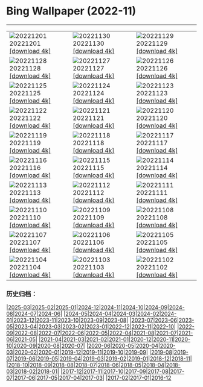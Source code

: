 # Bing Wallpaper (2022-11)
**************

<table><tr><td><img class="wallpaper" src="https://www.bing.com/th?id=OHR.RovinjCroatia_EN-CA3151237604_1920x1080.jpg" alt="20221201"> 20221201 <a href="https://www.bing.com/th?id=OHR.RovinjCroatia_EN-CA3151237604_UHD.jpg">[download 4k]</a></td><td><img class="wallpaper" src="https://www.bing.com/th?id=OHR.HeronGiving_EN-CA0899005896_1920x1080.jpg" alt="20221130"> 20221130 <a href="https://www.bing.com/th?id=OHR.HeronGiving_EN-CA0899005896_UHD.jpg">[download 4k]</a></td><td><img class="wallpaper" src="https://www.bing.com/th?id=OHR.RedPlanetDay_EN-CA6802228398_1920x1080.jpg" alt="20221129"> 20221129 <a href="https://www.bing.com/th?id=OHR.RedPlanetDay_EN-CA6802228398_UHD.jpg">[download 4k]</a></td></tr><tr><td><img class="wallpaper" src="https://www.bing.com/th?id=OHR.Cecropia_EN-CA6474805804_1920x1080.jpg" alt="20221128"> 20221128 <a href="https://www.bing.com/th?id=OHR.Cecropia_EN-CA6474805804_UHD.jpg">[download 4k]</a></td><td><img class="wallpaper" src="https://www.bing.com/th?id=OHR.CavalcadeNathans_EN-CA7552104655_1920x1080.jpg" alt="20221127"> 20221127 <a href="https://www.bing.com/th?id=OHR.CavalcadeNathans_EN-CA7552104655_UHD.jpg">[download 4k]</a></td><td><img class="wallpaper" src="https://www.bing.com/th?id=OHR.OcalaNF_EN-CA3353114094_1920x1080.jpg" alt="20221126"> 20221126 <a href="https://www.bing.com/th?id=OHR.OcalaNF_EN-CA3353114094_UHD.jpg">[download 4k]</a></td></tr><tr><td><img class="wallpaper" src="https://www.bing.com/th?id=OHR.PreveliGorge_EN-CA2580883474_1920x1080.jpg" alt="20221125"> 20221125 <a href="https://www.bing.com/th?id=OHR.PreveliGorge_EN-CA2580883474_UHD.jpg">[download 4k]</a></td><td><img class="wallpaper" src="https://www.bing.com/th?id=OHR.HelianthusAnnuus_EN-CA2967094073_1920x1080.jpg" alt="20221124"> 20221124 <a href="https://www.bing.com/th?id=OHR.HelianthusAnnuus_EN-CA2967094073_UHD.jpg">[download 4k]</a></td><td><img class="wallpaper" src="https://www.bing.com/th?id=OHR.Waterleidingduinen_EN-CA5766790795_1920x1080.jpg" alt="20221123"> 20221123 <a href="https://www.bing.com/th?id=OHR.Waterleidingduinen_EN-CA5766790795_UHD.jpg">[download 4k]</a></td></tr><tr><td><img class="wallpaper" src="https://www.bing.com/th?id=OHR.FIFA2022_EN-CA2857801995_1920x1080.jpg" alt="20221122"> 20221122 <a href="https://www.bing.com/th?id=OHR.FIFA2022_EN-CA2857801995_UHD.jpg">[download 4k]</a></td><td><img class="wallpaper" src="https://www.bing.com/th?id=OHR.LandartPainting_EN-CA4503438649_1920x1080.jpg" alt="20221121"> 20221121 <a href="https://www.bing.com/th?id=OHR.LandartPainting_EN-CA4503438649_UHD.jpg">[download 4k]</a></td><td><img class="wallpaper" src="https://www.bing.com/th?id=OHR.ZNPVR_EN-CA2895767008_1920x1080.jpg" alt="20221120"> 20221120 <a href="https://www.bing.com/th?id=OHR.ZNPVR_EN-CA2895767008_UHD.jpg">[download 4k]</a></td></tr><tr><td><img class="wallpaper" src="https://www.bing.com/th?id=OHR.IslamicArt_EN-CA4337871348_1920x1080.jpg" alt="20221119"> 20221119 <a href="https://www.bing.com/th?id=OHR.IslamicArt_EN-CA4337871348_UHD.jpg">[download 4k]</a></td><td><img class="wallpaper" src="https://www.bing.com/th?id=OHR.McKenzieRiverTrail_EN-CA4064453080_1920x1080.jpg" alt="20221118"> 20221118 <a href="https://www.bing.com/th?id=OHR.McKenzieRiverTrail_EN-CA4064453080_UHD.jpg">[download 4k]</a></td><td><img class="wallpaper" src="https://www.bing.com/th?id=OHR.Unesco50_EN-CA7316854112_1920x1080.jpg" alt="20221117"> 20221117 <a href="https://www.bing.com/th?id=OHR.Unesco50_EN-CA7316854112_UHD.jpg">[download 4k]</a></td></tr><tr><td><img class="wallpaper" src="https://www.bing.com/th?id=OHR.LontraCanadensis_EN-CA0938433878_1920x1080.jpg" alt="20221116"> 20221116 <a href="https://www.bing.com/th?id=OHR.LontraCanadensis_EN-CA0938433878_UHD.jpg">[download 4k]</a></td><td><img class="wallpaper" src="https://www.bing.com/th?id=OHR.SanGiovanni_EN-CA0820114450_1920x1080.jpg" alt="20221115"> 20221115 <a href="https://www.bing.com/th?id=OHR.SanGiovanni_EN-CA0820114450_UHD.jpg">[download 4k]</a></td><td><img class="wallpaper" src="https://www.bing.com/th?id=OHR.MountAbu_EN-CA1039424298_1920x1080.jpg" alt="20221114"> 20221114 <a href="https://www.bing.com/th?id=OHR.MountAbu_EN-CA1039424298_UHD.jpg">[download 4k]</a></td></tr><tr><td><img class="wallpaper" src="https://www.bing.com/th?id=OHR.HainesEagle_EN-CA6987738182_1920x1080.jpg" alt="20221113"> 20221113 <a href="https://www.bing.com/th?id=OHR.HainesEagle_EN-CA6987738182_UHD.jpg">[download 4k]</a></td><td><img class="wallpaper" src="https://www.bing.com/th?id=OHR.VimyRidge_EN-CA2093598153_1920x1080.jpg" alt="20221112"> 20221112 <a href="https://www.bing.com/th?id=OHR.VimyRidge_EN-CA2093598153_UHD.jpg">[download 4k]</a></td><td><img class="wallpaper" src="https://www.bing.com/th?id=OHR.PeytoIce_EN-CA5899020103_1920x1080.jpg" alt="20221111"> 20221111 <a href="https://www.bing.com/th?id=OHR.PeytoIce_EN-CA5899020103_UHD.jpg">[download 4k]</a></td></tr><tr><td><img class="wallpaper" src="https://www.bing.com/th?id=OHR.HedgehogNest_EN-CA6777751359_1920x1080.jpg" alt="20221110"> 20221110 <a href="https://www.bing.com/th?id=OHR.HedgehogNest_EN-CA6777751359_UHD.jpg">[download 4k]</a></td><td><img class="wallpaper" src="https://www.bing.com/th?id=OHR.YiPeng_EN-CA0675797489_1920x1080.jpg" alt="20221109"> 20221109 <a href="https://www.bing.com/th?id=OHR.YiPeng_EN-CA0675797489_UHD.jpg">[download 4k]</a></td><td><img class="wallpaper" src="https://www.bing.com/th?id=OHR.CrestedButteEclispe_EN-CA6488901491_1920x1080.jpg" alt="20221108"> 20221108 <a href="https://www.bing.com/th?id=OHR.CrestedButteEclispe_EN-CA6488901491_UHD.jpg">[download 4k]</a></td></tr><tr><td><img class="wallpaper" src="https://www.bing.com/th?id=OHR.MarathonSunday_EN-CA6388282758_1920x1080.jpg" alt="20221107"> 20221107 <a href="https://www.bing.com/th?id=OHR.MarathonSunday_EN-CA6388282758_UHD.jpg">[download 4k]</a></td><td><img class="wallpaper" src="https://www.bing.com/th?id=OHR.Trossachs_EN-CA0580355626_1920x1080.jpg" alt="20221106"> 20221106 <a href="https://www.bing.com/th?id=OHR.Trossachs_EN-CA0580355626_UHD.jpg">[download 4k]</a></td><td><img class="wallpaper" src="https://www.bing.com/th?id=OHR.Deities_EN-CA0440553272_1920x1080.jpg" alt="20221105"> 20221105 <a href="https://www.bing.com/th?id=OHR.Deities_EN-CA0440553272_UHD.jpg">[download 4k]</a></td></tr><tr><td><img class="wallpaper" src="https://www.bing.com/th?id=OHR.AmboseliBioshere_EN-CA1208242435_1920x1080.jpg" alt="20221104"> 20221104 <a href="https://www.bing.com/th?id=OHR.AmboseliBioshere_EN-CA1208242435_UHD.jpg">[download 4k]</a></td><td><img class="wallpaper" src="https://www.bing.com/th?id=OHR.KluaneAutumn_EN-CA6716504725_1920x1080.jpg" alt="20221103"> 20221103 <a href="https://www.bing.com/th?id=OHR.KluaneAutumn_EN-CA6716504725_UHD.jpg">[download 4k]</a></td><td><img class="wallpaper" src="https://www.bing.com/th?id=OHR.Calacas_EN-CA1131179613_1920x1080.jpg" alt="20221102"> 20221102 <a href="https://www.bing.com/th?id=OHR.Calacas_EN-CA1131179613_UHD.jpg">[download 4k]</a></td></tr></table>

### 历史归档：

|[2025-03](/../2025-03/2025-03.md)|[2025-02](/../2025-02/2025-02.md)|[2025-01](/../2025-01/2025-01.md)|[2024-12](/../2024-12/2024-12.md)|[2024-11](/../2024-11/2024-11.md)|[2024-10](/../2024-10/2024-10.md)|[2024-09](/../2024-09/2024-09.md)|[2024-08](/../2024-08/2024-08.md)|[2024-07](/../2024-07/2024-07.md)|[2024-06](/../2024-06/2024-06.md)|
|[2024-05](/../2024-05/2024-05.md)|[2024-04](/../2024-04/2024-04.md)|[2024-03](/../2024-03/2024-03.md)|[2024-02](/../2024-02/2024-02.md)|[2024-01](/../2024-01/2024-01.md)|[2023-12](/../2023-12/2023-12.md)|[2023-11](/../2023-11/2023-11.md)|[2023-10](/../2023-10/2023-10.md)|[2023-09](/../2023-09/2023-09.md)|[2023-08](/../2023-08/2023-08.md)|
|[2023-07](/../2023-07/2023-07.md)|[2023-06](/../2023-06/2023-06.md)|[2023-05](/../2023-05/2023-05.md)|[2023-04](/../2023-04/2023-04.md)|[2023-03](/../2023-03/2023-03.md)|[2023-02](/../2023-02/2023-02.md)|[2023-01](/../2023-01/2023-01.md)|[2022-12](/../2022-12/2022-12.md)|[2022-11](/2022-11.md)|[2022-10](/../2022-10/2022-10.md)|
|[2022-09](/../2022-09/2022-09.md)|[2022-08](/../2022-08/2022-08.md)|[2022-07](/../2022-07/2022-07.md)|[2022-06](/../2022-06/2022-06.md)|[2022-05](/../2022-05/2022-05.md)|[2022-04](/../2022-04/2022-04.md)|[2021-08](/../2021-08/2021-08.md)|[2021-07](/../2021-07/2021-07.md)|[2021-06](/../2021-06/2021-06.md)|[2021-05](/../2021-05/2021-05.md)|
|[2021-04](/../2021-04/2021-04.md)|[2021-03](/../2021-03/2021-03.md)|[2021-02](/../2021-02/2021-02.md)|[2021-01](/../2021-01/2021-01.md)|[2020-12](/../2020-12/2020-12.md)|[2020-11](/../2020-11/2020-11.md)|[2020-10](/../2020-10/2020-10.md)|[2020-09](/../2020-09/2020-09.md)|[2020-08](/../2020-08/2020-08.md)|[2020-07](/../2020-07/2020-07.md)|
|[2020-06](/../2020-06/2020-06.md)|[2020-05](/../2020-05/2020-05.md)|[2020-04](/../2020-04/2020-04.md)|[2020-03](/../2020-03/2020-03.md)|[2020-02](/../2020-02/2020-02.md)|[2020-01](/../2020-01/2020-01.md)|[2019-12](/../2019-12/2019-12.md)|[2019-11](/../2019-11/2019-11.md)|[2019-10](/../2019-10/2019-10.md)|[2019-09](/../2019-09/2019-09.md)|
|[2019-08](/../2019-08/2019-08.md)|[2019-07](/../2019-07/2019-07.md)|[2019-06](/../2019-06/2019-06.md)|[2019-05](/../2019-05/2019-05.md)|[2019-04](/../2019-04/2019-04.md)|[2019-03](/../2019-03/2019-03.md)|[2019-02](/../2019-02/2019-02.md)|[2019-01](/../2019-01/2019-01.md)|[2018-12](/../2018-12/2018-12.md)|[2018-11](/../2018-11/2018-11.md)|
|[2018-10](/../2018-10/2018-10.md)|[2018-09](/../2018-09/2018-09.md)|[2018-08](/../2018-08/2018-08.md)|[2018-07](/../2018-07/2018-07.md)|[2018-06](/../2018-06/2018-06.md)|[2018-05](/../2018-05/2018-05.md)|[2018-04](/../2018-04/2018-04.md)|[2018-03](/../2018-03/2018-03.md)|[2018-02](/../2018-02/2018-02.md)|[2018-01](/../2018-01/2018-01.md)|
|[2017-12](/../2017-12/2017-12.md)|[2017-11](/../2017-11/2017-11.md)|[2017-10](/../2017-10/2017-10.md)|[2017-09](/../2017-09/2017-09.md)|[2017-08](/../2017-08/2017-08.md)|[2017-07](/../2017-07/2017-07.md)|[2017-06](/../2017-06/2017-06.md)|[2017-05](/../2017-05/2017-05.md)|[2017-04](/../2017-04/2017-04.md)|[2017-03](/../2017-03/2017-03.md)|
|[2017-02](/../2017-02/2017-02.md)|[2017-01](/../2017-01/2017-01.md)|[2016-12](/../2016-12/2016-12.md)